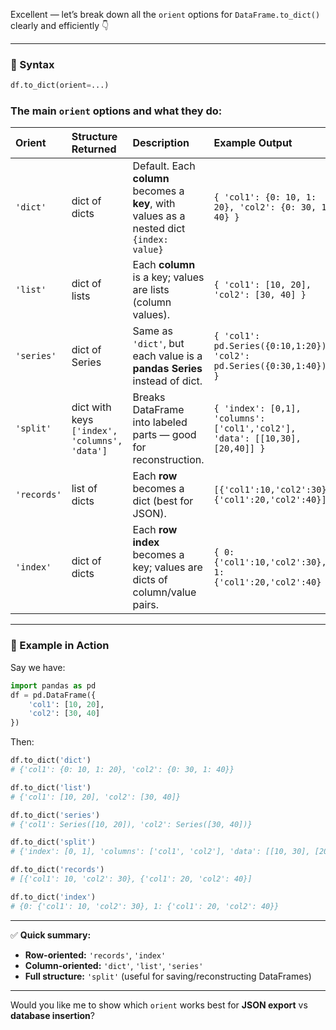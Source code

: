 Excellent — let’s break down all the `orient` options for `DataFrame.to_dict()` clearly and efficiently 👇

---

### 📘 Syntax

```python
df.to_dict(orient=...)
```

### The main `orient` options and what they do:

| Orient      | Structure Returned                            | Description                                                                               | Example Output                                                              |
| :---------- | :-------------------------------------------- | :---------------------------------------------------------------------------------------- | :-------------------------------------------------------------------------- |
| `'dict'`    | dict of dicts                                 | Default. Each **column** becomes a **key**, with values as a nested dict `{index: value}` | `{ 'col1': {0: 10, 1: 20}, 'col2': {0: 30, 1: 40} }`                        |
| `'list'`    | dict of lists                                 | Each **column** is a key; values are lists (column values).                               | `{ 'col1': [10, 20], 'col2': [30, 40] }`                                    |
| `'series'`  | dict of Series                                | Same as `'dict'`, but each value is a **pandas Series** instead of dict.                  | `{ 'col1': pd.Series({0:10,1:20}), 'col2': pd.Series({0:30,1:40}) }`        |
| `'split'`   | dict with keys `['index', 'columns', 'data']` | Breaks DataFrame into labeled parts — good for reconstruction.                            | `{ 'index': [0,1], 'columns': ['col1','col2'], 'data': [[10,30],[20,40]] }` |
| `'records'` | list of dicts                                 | Each **row** becomes a dict (best for JSON).                                              | `[{'col1':10,'col2':30}, {'col1':20,'col2':40}]`                            |
| `'index'`   | dict of dicts                                 | Each **row index** becomes a key; values are dicts of column/value pairs.                 | `{ 0: {'col1':10,'col2':30}, 1: {'col1':20,'col2':40} }`                    |

---

### 🧩 Example in Action

Say we have:

```python
import pandas as pd
df = pd.DataFrame({
    'col1': [10, 20],
    'col2': [30, 40]
})
```

Then:

```python
df.to_dict('dict')
# {'col1': {0: 10, 1: 20}, 'col2': {0: 30, 1: 40}}

df.to_dict('list')
# {'col1': [10, 20], 'col2': [30, 40]}

df.to_dict('series')
# {'col1': Series([10, 20]), 'col2': Series([30, 40])}

df.to_dict('split')
# {'index': [0, 1], 'columns': ['col1', 'col2'], 'data': [[10, 30], [20, 40]]}

df.to_dict('records')
# [{'col1': 10, 'col2': 30}, {'col1': 20, 'col2': 40}]

df.to_dict('index')
# {0: {'col1': 10, 'col2': 30}, 1: {'col1': 20, 'col2': 40}}
```

---

✅ **Quick summary:**

* **Row-oriented:** `'records'`, `'index'`
* **Column-oriented:** `'dict'`, `'list'`, `'series'`
* **Full structure:** `'split'` (useful for saving/reconstructing DataFrames)

---

Would you like me to show which `orient` works best for **JSON export** vs **database insertion**?
